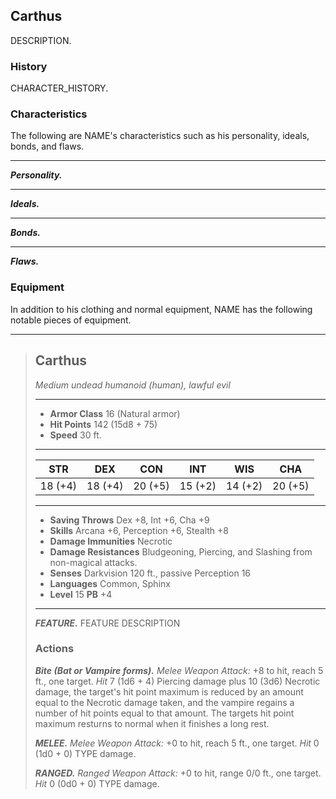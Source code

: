 ## Carthus
DESCRIPTION.

### History
CHARACTER_HISTORY.

### Characteristics
The following are NAME's characteristics such as his personality, ideals, bonds, and flaws.
___
***Personality.***

___
***Ideals.***

___
***Bonds.***

___
***Flaws.***

### Equipment
In addition to his clothing and normal equipment, NAME has the following notable pieces of equipment.

___
> ## Carthus
>*Medium undead humanoid (human), lawful evil*
> ___
> - **Armor Class** 16 (Natural armor)
> - **Hit Points** 142 (15d8 + 75)
> - **Speed** 30 ft.
>___
>|   STR   |   DEX   |   CON   |   INT   |   WIS   |   CHA   |
>|:-------:|:-------:|:-------:|:-------:|:-------:|:-------:|
>| 18 (+4) | 18 (+4) | 20 (+5) | 15 (+2) | 14 (+2) | 20 (+5) |
>___
> - **Saving Throws** Dex +8, Int +6, Cha +9
> - **Skills** Arcana +6, Perception +6, Stealth +8
> - **Damage Immunities** Necrotic
> - **Damage Resistances** Bludgeoning, Piercing, and Slashing from non-magical attacks.
> - **Senses** Darkvision 120 ft., passive Perception 16
> - **Languages** Common, Sphinx
> - **Level** 15 **PB** +4
> ___
> ***FEATURE.*** FEATURE DESCRIPTION
>
> ### Actions
> ***Bite (Bat or Vampire forms).*** *Melee Weapon Attack:* +8 to hit, reach 5 ft., one target. *Hit* 7 (1d6 + 4) Piercing damage plus 10 (3d6) Necrotic damage, the target's hit point maximum is reduced by an amount equal to the Necrotic damage taken, and the vampire regains a number of hit points equal to that amount. The targets hit point maximum resturns to normal when it finishes a long rest.
>
> ***MELEE.*** *Melee Weapon Attack:* +0 to hit, reach 5 ft., one target. *Hit* 0 (1d0 + 0) TYPE damage. 
>
> ***RANGED.*** *Ranged Weapon Attack:* +0 to hit, range 0/0 ft., one target. *Hit* 0 (0d0 + 0) TYPE damage. 

